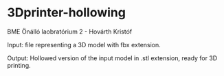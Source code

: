 # 3Dprinter-hollowing
BME Önálló laobratórium 2 - Hovárth Kristóf

Input: file representing a 3D model with fbx extension.

Output: Hollowed version of the input model in .stl extension, ready for 3D printing.
